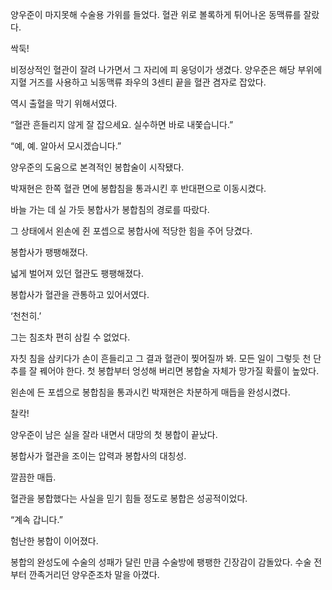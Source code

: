 양우준이 마지못해 수술용 가위를 들었다. 혈관 위로 볼록하게 튀어나온 동맥류를 잘랐다.

싹둑!

비정상적인 혈관이 잘려 나가면서 그 자리에 피 웅덩이가 생겼다. 양우준은 해당 부위에 지혈 거즈를 사용하고 뇌동맥류 좌우의 3센티 끝을 혈관 겸자로 잡았다.

역시 출혈을 막기 위해서였다.

“혈관 흔들리지 않게 잘 잡으세요. 실수하면 바로 내쫓습니다.”

“예, 예. 알아서 모시겠습니다.”

양우준의 도움으로 본격적인 봉합술이 시작됐다.

박재현은 한쪽 혈관 면에 봉합침을 통과시킨 후 반대편으로 이동시켰다.

바늘 가는 데 실 가듯 봉합사가 봉합침의 경로를 따랐다.

그 상태에서 왼손에 쥔 포셉으로 봉합사에 적당한 힘을 주어 당겼다.

봉합사가 팽팽해졌다.

넓게 벌어져 있던 혈관도 팽팽해졌다.

봉합사가 혈관을 관통하고 있어서였다.

‘천천히.’

그는 침조차 편히 삼킬 수 없었다.

자칫 침을 삼키다가 손이 흔들리고 그 결과 혈관이 찢어질까 봐. 모든 일이 그렇듯 천 단추를 잘 꿰어야 한다. 첫 봉합부터 엉성해 버리면 봉합술 자체가 망가질 확률이 높았다.

왼손에 든 포셉으로 봉합침을 통과시킨 박재현은 차분하게 매듭을 완성시켰다.

찰칵!

양우준이 남은 실을 잘라 내면서 대망의 첫 봉합이 끝났다.

봉합사가 혈관을 조이는 압력과 봉합사의 대칭성.

깔끔한 매듭.

혈관을 봉합했다는 사실을 믿기 힘들 정도로 봉합은 성공적이었다.

“계속 갑니다.”

험난한 봉합이 이어졌다.

봉합의 완성도에 수술의 성패가 달린 만큼 수술방에 팽팽한 긴장감이 감돌았다. 수술 전부터 깐족거리던 양우준조차 말을 아꼈다.